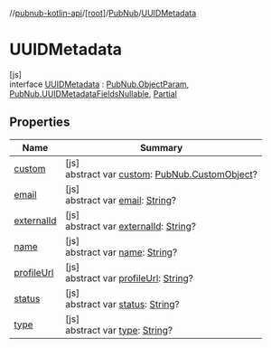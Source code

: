 //[pubnub-kotlin-api](../../../../index.md)/[[root]](../../index.md)/[PubNub](../index.md)/[UUIDMetadata](index.md)

# UUIDMetadata

[js]\
interface [UUIDMetadata](index.md) : [PubNub.ObjectParam](../-object-param/index.md), [PubNub.UUIDMetadataFieldsNullable](../-u-u-i-d-metadata-fields-nullable/index.md), [Partial](../../-partial/index.md)

## Properties

| Name | Summary |
|---|---|
| [custom](../-object-param/custom.md) | [js]<br>abstract var [custom](../-object-param/custom.md): [PubNub.CustomObject](../-custom-object/index.md)? |
| [email](../-u-u-i-d-metadata-fields-nullable/email.md) | [js]<br>abstract var [email](../-u-u-i-d-metadata-fields-nullable/email.md): [String](https://kotlinlang.org/api/core/kotlin-stdlib/kotlin/-string/index.html)? |
| [externalId](../-u-u-i-d-metadata-fields-nullable/external-id.md) | [js]<br>abstract var [externalId](../-u-u-i-d-metadata-fields-nullable/external-id.md): [String](https://kotlinlang.org/api/core/kotlin-stdlib/kotlin/-string/index.html)? |
| [name](../-u-u-i-d-metadata-fields-nullable/name.md) | [js]<br>abstract var [name](../-u-u-i-d-metadata-fields-nullable/name.md): [String](https://kotlinlang.org/api/core/kotlin-stdlib/kotlin/-string/index.html)? |
| [profileUrl](../-u-u-i-d-metadata-fields-nullable/profile-url.md) | [js]<br>abstract var [profileUrl](../-u-u-i-d-metadata-fields-nullable/profile-url.md): [String](https://kotlinlang.org/api/core/kotlin-stdlib/kotlin/-string/index.html)? |
| [status](../-u-u-i-d-metadata-fields-nullable/status.md) | [js]<br>abstract var [status](../-u-u-i-d-metadata-fields-nullable/status.md): [String](https://kotlinlang.org/api/core/kotlin-stdlib/kotlin/-string/index.html)? |
| [type](../-u-u-i-d-metadata-fields-nullable/type.md) | [js]<br>abstract var [type](../-u-u-i-d-metadata-fields-nullable/type.md): [String](https://kotlinlang.org/api/core/kotlin-stdlib/kotlin/-string/index.html)? |
